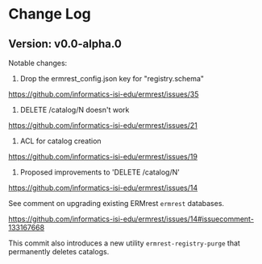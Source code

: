 # Change Log

## Version: v0.0-alpha.0

Notable changes:

1. Drop the ermrest_config.json key for "registry.schema"

 https://github.com/informatics-isi-edu/ermrest/issues/35

1. DELETE /catalog/N doesn't work

 https://github.com/informatics-isi-edu/ermrest/issues/21

1. ACL for catalog creation

 https://github.com/informatics-isi-edu/ermrest/issues/19

1. Proposed improvements to 'DELETE /catalog/N'

 https://github.com/informatics-isi-edu/ermrest/issues/14

 See comment on upgrading existing ERMrest `ermrest` databases.

 https://github.com/informatics-isi-edu/ermrest/issues/14#issuecomment-133167668

 This commit also introduces a new utility `ermrest-registry-purge` that
permanently deletes catalogs.

